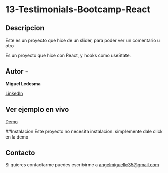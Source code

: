# 13-Testimonials-Bootcamp-React

## Descripcion
Este es un proyecto que hice de un slider, para poder ver un comentario u otro

Es un proyecto que hice con React, y hooks como useState.


## Autor -
**Miguel Ledesma**

[LinkedIn](https://www.linkedin.com/in/miguelledesmac)


## Ver ejemplo en vivo
[Demo](https://miguelledesmac.github.io/13-Testimonials-Bootcamp-React/)

##Instalacion
Este proyecto no necesita instalacion. simplemente dale click en la demo

## Contacto
Si quieres contactarme puedes escribirme a angelmiguellc35@gmail.com
